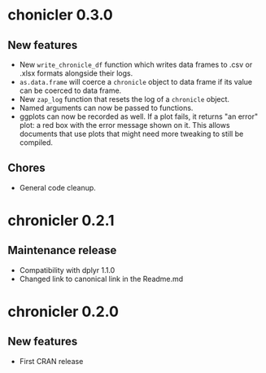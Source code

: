 # chonicler 0.3.0

## New features

- New `write_chronicle_df` function which writes data frames to .csv or .xlsx formats alongside their logs.
- `as.data.frame` will coerce a `chronicle` object to data frame if its value can be coerced to data frame.
- New `zap_log` function that resets the log of a `chronicle` object.
- Named arguments can now be passed to functions.
- ggplots can now be recorded as well. If a plot fails, it returns "an error" plot: a red box with the error message shown on it.
  This allows documents that use plots that might need more tweaking to still be compiled.

## Chores

- General code cleanup.

# chronicler 0.2.1

## Maintenance release

* Compatibility with dplyr 1.1.0
* Changed link to canonical link in the Readme.md

# chronicler 0.2.0

## New features

* First CRAN release
